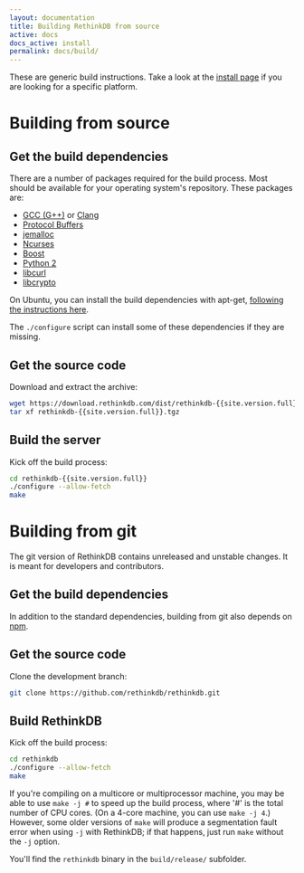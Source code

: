 ```yaml
---
layout: documentation
title: Building RethinkDB from source
active: docs
docs_active: install
permalink: docs/build/
---
```


These are generic build instructions. Take a look at the [install page](/docs/install/)
if you are looking for a specific platform.

# Building from source #

## Get the build dependencies ##

There are a number of packages required for the build process. Most
should be available for your operating system's repository. These packages are:

- [GCC (G++)](https://gcc.gnu.org/) or [Clang](http://clang.llvm.org/)
- [Protocol Buffers](https://github.com/google/protobuf/)
- [jemalloc](http://www.canonware.com/jemalloc/)
- [Ncurses](https://www.gnu.org/software/ncurses/)
- [Boost](http://www.boost.org/)
- [Python 2](https://www.python.org/)
- [libcurl](http://curl.haxx.se/libcurl/)
- [libcrypto](https://www.openssl.org/)

On Ubuntu, you can install the build dependencies with apt-get, [following the instructions here](/docs/install/ubuntu/).

The `./configure` script can install some of these dependencies if they are missing.

## Get the source code ##

Download and extract the archive:

```bash
wget https://download.rethinkdb.com/dist/rethinkdb-{{site.version.full}}.tgz
tar xf rethinkdb-{{site.version.full}}.tgz
```

## Build the server ##

Kick off the build process:

```bash
cd rethinkdb-{{site.version.full}}
./configure --allow-fetch
make
```

# Building from git #

The git version of RethinkDB contains unreleased and unstable
changes. It is meant for developers and contributors.

## Get the build dependencies ##

In addition to the standard dependencies, building from git also
depends on [npm](http://nodejs.org/).

## Get the source code ##

Clone the development branch:

```bash
git clone https://github.com/rethinkdb/rethinkdb.git
```

## Build RethinkDB ##

Kick off the build process:

```bash
cd rethinkdb
./configure --allow-fetch
make
```

If you're compiling on a multicore or multiprocessor machine, you may be able to use `make -j #` to speed up the build process, where '#' is the total number of CPU cores. (On a 4-core machine, you can use `make -j 4`.) However, some older versions of `make` will produce a segmentation fault error when using `-j` with RethinkDB; if that happens, just run `make` without the `-j` option.

You'll find the `rethinkdb` binary in the `build/release/` subfolder.
